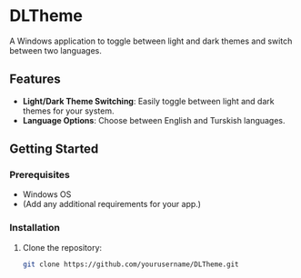 # DLTheme

A Windows application to toggle between light and dark themes and switch between two languages.

## Features
- **Light/Dark Theme Switching**: Easily toggle between light and dark themes for your system.
- **Language Options**: Choose between English and Turskish languages.
## Getting Started

### Prerequisites
- Windows OS
- (Add any additional requirements for your app.)

### Installation
1. Clone the repository:
   ```bash
   git clone https://github.com/yourusername/DLTheme.git
